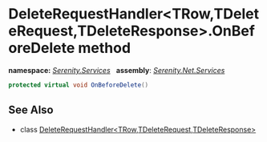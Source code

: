 # DeleteRequestHandler&lt;TRow,TDeleteRequest,TDeleteResponse&gt;.OnBeforeDelete method
**namespace:** *[Serenity.Services](../../README.md#serenity.services-namespace)*   **assembly**: *[Serenity.Net.Services](../../README.md)*

```csharp
protected virtual void OnBeforeDelete()
```

## See Also

* class [DeleteRequestHandler&lt;TRow,TDeleteRequest,TDeleteResponse&gt;](../DeleteRequestHandler-3.md)
